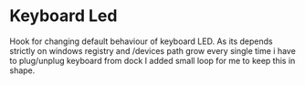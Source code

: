 # Keyboard Led

Hook for changing default behaviour of keyboard LED. As its depends strictly on windows registry and /devices path grow every single time i have to plug/unplug keyboard from dock I added small loop for me to keep this in shape.